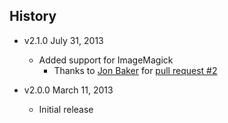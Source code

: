 ## History

- v2.1.0 July 31, 2013
	- Added support for ImageMagick
		- Thanks to [Jon Baker](https://github.com/miletbaker) for [pull request #2](https://github.com/rantecki/docpad-plugin-thumbnails/pull/2)

- v2.0.0 March 11, 2013
	- Initial release
